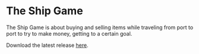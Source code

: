 # The Ship Game

The Ship Game is about buying and selling items while traveling from port to port to try to make money, getting to a certain goal.

Download the latest release [here](https://github.com/DenDen747/ShipGame/raw/main/Builds/3.0/ShipGame.jar).
